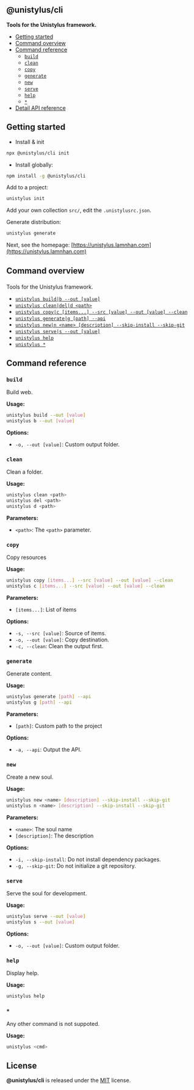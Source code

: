 <section id="head" data-note="AUTO-GENERATED CONTENT, DO NOT EDIT DIRECTLY!">

# @unistylus/cli

**Tools for the Unistylus framework.**

</section>

<section id="tocx" data-note="AUTO-GENERATED CONTENT, DO NOT EDIT DIRECTLY!">

- [Getting started](#getting-started)
- [Command overview](#cli-command-overview)
- [Command reference](#cli-command-reference)
  - [`build`](#command-build)
  - [`clean`](#command-clean)
  - [`copy`](#command-copy)
  - [`generate`](#command-generate)
  - [`new`](#command-new)
  - [`serve`](#command-serve)
  - [`help`](#command-help)
  - [`*`](#command-*)
- [Detail API reference](https://unistylus-cli.lamnhan.com)


</section>

<section id="getting-stated">

## Getting started

- Install & init

```sh
npx @unistylus/cli init
```

- Install globally:

```sh
npm install -g @unistylus/cli
```

Add to a project:

```sh
unistylus init
```

Add your own collection `src/`, edit the `.unistylusrc.json`.

Generate distribution:

```sh
unistylus generate
```

Next, see the homepage: [https://unistylus.lamnhan.com](https://unistylus.lamnhan.com)

</section>

<section id="cli" data-note="AUTO-GENERATED CONTENT, DO NOT EDIT DIRECTLY!">

<h2><a name="cli-command-overview"><p>Command overview</p>
</a></h2>

Tools for the Unistylus framework.

- [`unistylus build|b --out [value]`](#command-build)
- [`unistylus clean|del|d <path>`](#command-clean)
- [`unistylus copy|c [items...] --src [value] --out [value] --clean`](#command-copy)
- [`unistylus generate|g [path] --api`](#command-generate)
- [`unistylus new|n <name> [description] --skip-install --skip-git`](#command-new)
- [`unistylus serve|s --out [value]`](#command-serve)
- [`unistylus help`](#command-help)
- [`unistylus *`](#command-*)

<h2><a name="cli-command-reference"><p>Command reference</p>
</a></h2>

<h3><a name="command-build"><p><code>build</code></p>
</a></h3>

Build web.

**Usage:**

```sh
unistylus build --out [value]
unistylus b --out [value]
```

**Options:**

- `-o, --out [value]`: Custom output folder.

<h3><a name="command-clean"><p><code>clean</code></p>
</a></h3>

Clean a folder.

**Usage:**

```sh
unistylus clean <path>
unistylus del <path>
unistylus d <path>
```

**Parameters:**

- `<path>`: The `<path>` parameter.

<h3><a name="command-copy"><p><code>copy</code></p>
</a></h3>

Copy resources

**Usage:**

```sh
unistylus copy [items...] --src [value] --out [value] --clean
unistylus c [items...] --src [value] --out [value] --clean
```

**Parameters:**

- `[items...]`: List of items

**Options:**

- `-s, --src [value]`: Source of items.
- `-o, --out [value]`: Copy destination.
- `-c, --clean`: Clean the output first.

<h3><a name="command-generate"><p><code>generate</code></p>
</a></h3>

Generate content.

**Usage:**

```sh
unistylus generate [path] --api
unistylus g [path] --api
```

**Parameters:**

- `[path]`: Custom path to the project

**Options:**

- `-a, --api`: Output the API.

<h3><a name="command-new"><p><code>new</code></p>
</a></h3>

Create a new soul.

**Usage:**

```sh
unistylus new <name> [description] --skip-install --skip-git
unistylus n <name> [description] --skip-install --skip-git
```

**Parameters:**

- `<name>`: The soul name
- `[description]`: The description

**Options:**

- `-i, --skip-install`: Do not install dependency packages.
- `-g, --skip-git`: Do not initialize a git repository.

<h3><a name="command-serve"><p><code>serve</code></p>
</a></h3>

Serve the soul for development.

**Usage:**

```sh
unistylus serve --out [value]
unistylus s --out [value]
```

**Options:**

- `-o, --out [value]`: Custom output folder.

<h3><a name="command-help"><p><code>help</code></p>
</a></h3>

Display help.

**Usage:**

```sh
unistylus help
```

<h3><a name="command-*"><p><code>*</code></p>
</a></h3>

Any other command is not suppoted.

**Usage:**

```sh
unistylus <cmd>
```

</section>

<section id="license" data-note="AUTO-GENERATED CONTENT, DO NOT EDIT DIRECTLY!">

## License

**@unistylus/cli** is released under the [MIT](https://github.com/unistylus/cli/blob/master/LICENSE) license.

</section>
